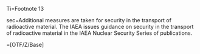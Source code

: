 Ti=Footnote 13

sec=Additional measures are taken for security in the transport of radioactive material. The IAEA issues guidance on security in the transport of radioactive material in the IAEA Nuclear Security Series of publications.

=[OTF/Z/Base]

